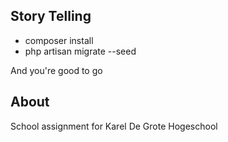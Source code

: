 ## Story Telling

- composer install
- php artisan migrate --seed

And you're good to go

## About

School assignment for Karel De Grote Hogeschool